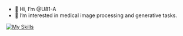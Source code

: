 - 👋 Hi, I’m @U81-A
- 👀 I’m interested in medical image processing and generative tasks.


[![My Skills](https://skillicons.dev/icons?i=py,pytorch,git,java,latex,linux,md,mysql,qt,figma&theme=light)](https://skillicons.dev)

<!---
<p align="center">
  <a href="https://skillicons.dev">
    <img src="https://skillicons.dev/icons?i=py,pytorch,latex,git,md,linux,java,mysql,qt" />
  </a>
</p>
[![My Skills](https://skillicons.dev/icons?i=py,pytorch,java,mysql,qt)](https://skillicons.dev)
--->

<!---
- 🌱 I’m currently learning 
- 💞️ I’m looking to collaborate on ...
- 📫 How to reach me ...
--->

<!---
U81-A/U81-A is a ✨ special ✨ repository because its `README.md` (this file) appears on your GitHub profile.
You can click the Preview link to take a look at your changes.
--->
